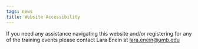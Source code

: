 ```yaml
---
tags: news
title: Website Accessibility
---
```

If you need any assistance navigating this website and/or registering for any of the training events please contact Lara Enein at lara.enein@umb.edu
